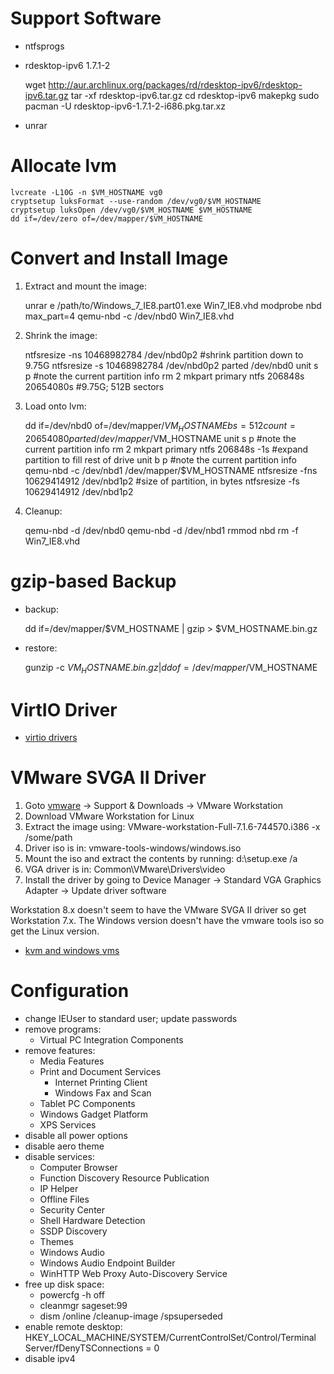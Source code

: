 # Support Software

* ntfsprogs
* rdesktop-ipv6 1.7.1-2

	wget http://aur.archlinux.org/packages/rd/rdesktop-ipv6/rdesktop-ipv6.tar.gz
	tar -xf rdesktop-ipv6.tar.gz
	cd rdesktop-ipv6
	makepkg
	sudo pacman -U rdesktop-ipv6-1.7.1-2-i686.pkg.tar.xz

* unrar

# Allocate lvm

	lvcreate -L10G -n $VM_HOSTNAME vg0
	cryptsetup luksFormat --use-random /dev/vg0/$VM_HOSTNAME
	cryptsetup luksOpen /dev/vg0/$VM_HOSTNAME $VM_HOSTNAME
	dd if=/dev/zero of=/dev/mapper/$VM_HOSTNAME

# Convert and Install Image

1. Extract and mount the image:

	unrar e /path/to/Windows_7_IE8.part01.exe Win7_IE8.vhd
	modprobe nbd max_part=4
	qemu-nbd -c /dev/nbd0 Win7_IE8.vhd

2. Shrink the image:

	ntfsresize -ns 10468982784 /dev/nbd0p2		#shrink partition down to 9.75G
	ntfsresize -s 10468982784 /dev/nbd0p2
	parted /dev/nbd0
		unit s
		p					#note the current partition info
		rm 2
		mkpart primary ntfs 206848s 20654080s	#9.75G; 512B sectors

3. Load onto lvm:

	dd if=/dev/nbd0 of=/dev/mapper/$VM_HOSTNAME bs=512 count=20654080
	parted /dev/mapper/$VM_HOSTNAME
		unit s
		p					#note the current partition info
		rm 2
		mkpart primary ntfs 206848s -1s		#expand partition to fill rest of drive
		unit b
		p					#note the current partition info
	qemu-nbd -c /dev/nbd1 /dev/mapper/$VM_HOSTNAME
	ntfsresize -fns 10629414912 /dev/nbd1p2		#size of partition, in bytes
	ntfsresize -fs 10629414912 /dev/nbd1p2

4. Cleanup:

	qemu-nbd -d /dev/nbd0
	qemu-nbd -d /dev/nbd1
	rmmod nbd
	rm -f Win7_IE8.vhd

# gzip-based Backup

* backup:

	dd if=/dev/mapper/$VM_HOSTNAME | gzip > $VM_HOSTNAME.bin.gz

* restore:

	gunzip -c $VM_HOSTNAME.bin.gz | dd of=/dev/mapper/$VM_HOSTNAME

# VirtIO Driver

* [virtio drivers](http://www.linux-kvm.org/page/WindowsGuestDrivers/Download_Drivers)

# VMware SVGA II Driver

1. Goto [vmware](www.vmware.com) -> Support & Downloads -> VMware Workstation
2. Download VMware Workstation for Linux
3. Extract the image using: VMware-workstation-Full-7.1.6-744570.i386 -x /some/path
4. Driver iso is in: vmware-tools-windows/windows.iso
5. Mount the iso and extract the contents by running: d:\setup.exe /a
6. VGA driver is in: Common\VMware\Drivers\video
7. Install the driver by going to Device Manager -> Standard VGA Graphics Adapter -> Update driver software

Workstation 8.x doesn't seem to have the VMware SVGA II driver so get
Workstation 7.x. The Windows version doesn't have the vmware tools iso so get
the Linux version.

* [kvm and windows vms](http://www.blah-blah.ch/it/general/kvm-and-windows-vms/)

# Configuration

* change IEUser to standard user; update passwords
* remove programs:
	* Virtual PC Integration Components
* remove features:
	* Media Features
	* Print and Document Services
		* Internet Printing Client
		* Windows Fax and Scan
	* Tablet PC Components
	* Windows Gadget Platform
	* XPS Services
* disable all power options
* disable aero theme
* disable services:
	* Computer Browser
	* Function Discovery Resource Publication
	* IP Helper
	* Offline Files
	* Security Center
	* Shell Hardware Detection
	* SSDP Discovery
	* Themes
	* Windows Audio
	* Windows Audio Endpoint Builder
	* WinHTTP Web Proxy Auto-Discovery Service
* free up disk space:
	* powercfg -h off
	* cleanmgr sageset:99
	* dism /online /cleanup-image /spsuperseded
* enable remote desktop:
	HKEY_LOCAL_MACHINE/SYSTEM/CurrentControlSet/Control/Terminal Server/fDenyTSConnections = 0
* disable ipv4

